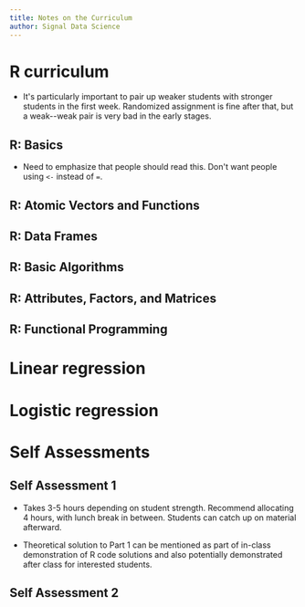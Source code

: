 ```yaml
---
title: Notes on the Curriculum
author: Signal Data Science
---
```


R curriculum
============

* It's particularly important to pair up weaker students with stronger students in the first week. Randomized assignment is fine after that, but a weak--weak pair is very bad in the early stages.

R: Basics
---------

* Need to emphasize that people should read this. Don't want people using `<-` instead of `=`.

R: Atomic Vectors and Functions
-------------------------------

R: Data Frames
--------------

R: Basic Algorithms
-------------------

R: Attributes, Factors, and Matrices
------------------------------------

R: Functional Programming
-------------------------

Linear regression
=================

Logistic regression
===================

Self Assessments
================

Self Assessment 1
-----------------

* Takes 3-5 hours depending on student strength. Recommend allocating 4 hours, with lunch break in between. Students can catch up on material afterward.

* Theoretical solution to Part 1 can be mentioned as part of in-class demonstration of R code solutions and also potentially demonstrated after class for interested students.

Self Assessment 2
-----------------